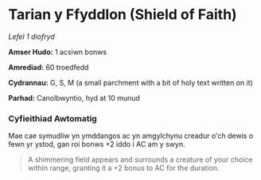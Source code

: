 # Tarian y Ffyddlon (Shield of Faith)

*Lefel 1 diofryd*

**Amser Hudo:** 1 acsiwn bonws

**Amrediad:** 60 troedfedd

**Cydrannau:** G, S, M (a small parchment with a bit of holy text written on it)

**Parhad:** Canolbwyntio, hyd at 10  munud

### Cyfieithiad Awtomatig

Mae cae symudliw yn ymddangos ac yn amgylchynu creadur o'ch dewis o fewn yr ystod, gan roi bonws +2 iddo i AC am y swyn.

>  A shimmering field appears and surrounds a creature of your choice within range, granting it a +2 bonus to AC for the duration.